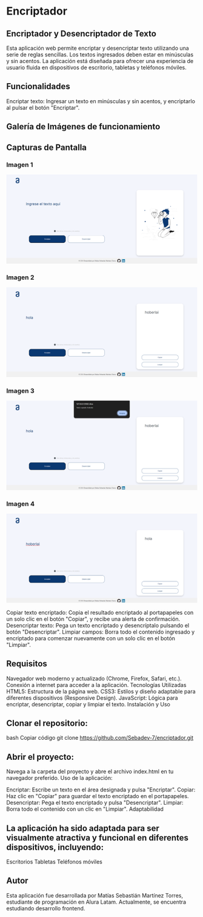 # Encriptador

## **Encriptador y Desencriptador de Texto**
Esta aplicación web permite encriptar y desencriptar texto utilizando una serie de reglas sencillas. Los textos ingresados deben estar en minúsculas y sin acentos. La aplicación está diseñada para ofrecer una experiencia de usuario fluida en dispositivos de escritorio, tabletas y teléfonos móviles.

## **Funcionalidades**
Encriptar texto: Ingresar un texto en minúsculas y sin acentos, y encriptarlo al pulsar el botón "Encriptar".
## Galería de Imágenes de funcionamiento

## Capturas de Pantalla

### Imagen 1
![Descripción de la imagen 1](imagenes/1.png)

### Imagen 2
![Descripción de la imagen 2](imagenes/2.png)

### Imagen 3
![Descripción de la imagen 3](imagenes/3.png)

### Imagen 4
![Descripción de la imagen 4](imagenes/4.png)



Copiar texto encriptado: Copia el resultado encriptado al portapapeles con un solo clic en el botón "Copiar", y recibe una alerta de confirmación.
Desencriptar texto: Pega un texto encriptado y desencríptalo pulsando el botón "Desencriptar".
Limpiar campos: Borra todo el contenido ingresado y encriptado para comenzar nuevamente con un solo clic en el botón "Limpiar".

## **Requisitos**
Navegador web moderno y actualizado (Chrome, Firefox, Safari, etc.).
Conexión a internet para acceder a la aplicación.
Tecnologías Utilizadas
HTML5: Estructura de la página web.
CSS3: Estilos y diseño adaptable para diferentes dispositivos (Responsive Design).
JavaScript: Lógica para encriptar, desencriptar, copiar y limpiar el texto.
Instalación y Uso

## **Clonar el repositorio:**
bash
Copiar código
git clone https://github.com/Sebadev-7/encriptador.git

## **Abrir el proyecto:**

Navega a la carpeta del proyecto y abre el archivo index.html en tu navegador preferido.
Uso de la aplicación:

Encriptar: Escribe un texto en el área designada y pulsa "Encriptar".
Copiar: Haz clic en "Copiar" para guardar el texto encriptado en el portapapeles.
Desencriptar: Pega el texto encriptado y pulsa "Desencriptar".
Limpiar: Borra todo el contenido con un clic en "Limpiar".
Adaptabilidad
## **La aplicación ha sido adaptada para ser visualmente atractiva y funcional en diferentes dispositivos, incluyendo:**

Escritorios
Tabletas
Teléfonos móviles

## Autor
Esta aplicación fue desarrollada por Matías Sebastián Martínez Torres, estudiante de programación en Alura Latam. Actualmente, se encuentra estudiando desarrollo frontend.
